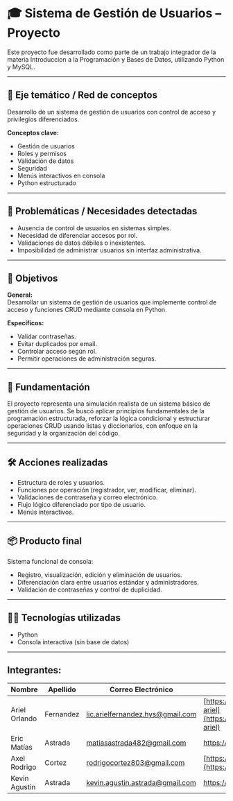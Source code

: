 # 🎓 Sistema de Gestión de Usuarios – Proyecto

Este proyecto fue desarrollado como parte de un trabajo integrador de la materia Introduccion a la Programación y Bases de Datos, utilizando Python y MySQL.

---

## 🧠 Eje temático / Red de conceptos

Desarrollo de un sistema de gestión de usuarios con control de acceso y privilegios diferenciados.

**Conceptos clave:**
- Gestión de usuarios
- Roles y permisos
- Validación de datos
- Seguridad
- Menús interactivos en consola
- Python estructurado

---

## 🚨 Problemáticas / Necesidades detectadas

- Ausencia de control de usuarios en sistemas simples.
- Necesidad de diferenciar accesos por rol.
- Validaciones de datos débiles o inexistentes.
- Imposibilidad de administrar usuarios sin interfaz administrativa.

---
## 🎯 Objetivos

**General:**  
Desarrollar un sistema de gestión de usuarios que implemente control de acceso y funciones CRUD mediante consola en Python.

**Específicos:**
- Validar contraseñas.
- Evitar duplicados por email.
- Controlar acceso según rol.
- Permitir operaciones de administración seguras.

---

## 🧩 Fundamentación

El proyecto representa una simulación realista de un sistema básico de gestión de usuarios. Se buscó aplicar principios fundamentales de la programación estructurada, reforzar la lógica condicional y estructurar operaciones CRUD usando listas y diccionarios, con enfoque en la seguridad y la organización del código.

---

## 🛠️ Acciones realizadas

- Estructura de roles y usuarios.
- Funciones por operación (registrador, ver, modificar, eliminar).
- Validaciones de contraseña y correo electrónico.
- Flujo lógico diferenciado por tipo de usuario.
- Menús interactivos.

---
## 📦 Producto final

Sistema funcional de consola:
- Registro, visualización, edición y eliminación de usuarios.
- Diferenciación clara entre usuarios estándar y administradores.
- Validación de contraseñas y control de duplicidad.

---

## 👨‍💻 Tecnologías utilizadas

- Python
- Consola interactiva (sin base de datos)

---

## Integrantes:


|         Nombre        |        Apellido                |            Correo Electrónico           |                   Github                  |
|-----------------------|--------------------------------|-----------------------------------------|-------------------------------------------|
|       Ariel Orlando        |        Fernandez          |   lic.arielfernandez.hys@gmail.com             |  [https://github.com/fernandez-ariel](https://github.com/fernandez-ariel) |
|       Eric Matías        |        Astrada          |   matiasastrada482@gmail.com             |  https://github.com/Matias038 |
|       Axel Rodrigo        |        Cortez          |   rodrigocortez803@gmail.com             |  [https://github.com/AxelCortez11](https://github.com/AxelCortez11) |
|       Kevin Agustin       |        Astrada          |   kevin.agustin.astrada@gmail.com             |  https://github.com/KevinAstrada |
